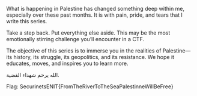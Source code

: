 What is happening in Palestine has changed something deep within me, especially over these past months. It is with pain, pride, and tears that I write this series.

Take a step back. Put everything else aside. This may be the most emotionally stirring challenge you’ll encounter in a CTF.

The objective of this series is to immerse you in the realities of Palestine—its history, its struggle, its geopolitics, and its resistance. We hope it educates, moves, and inspires you to learn more.

الله يرحم شهداء القضية.

Flag: SecurinetsENIT{FromTheRiverToTheSeaPalestinneWillBeFree} 
